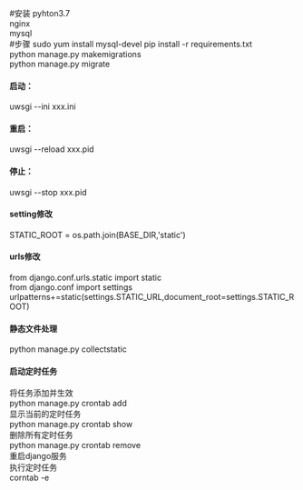 #安装
pyhton3.7  
nginx  
mysql  
#步骤
sudo yum install mysql-devel
pip install -r requirements.txt  
python manage.py makemigrations  
python manage.py migrate  
#### 启动：
uwsgi --ini xxx.ini
#### 重启：
uwsgi --reload xxx.pid
#### 停止：
uwsgi --stop xxx.pid
#### setting修改  
STATIC_ROOT = os.path.join(BASE_DIR,'static')
#### urls修改
from django.conf.urls.static import static  
from django.conf import settings  
urlpatterns+=static(settings.STATIC_URL,document_root=settings.STATIC_ROOT)
#### 静态文件处理
python manage.py collectstatic

#### 启动定时任务
将任务添加并生效  
python manage.py crontab add  
显示当前的定时任务  
python manage.py crontab show  
删除所有定时任务  
python manage.py crontab remove  
重启django服务  
执行定时任务  
corntab -e
